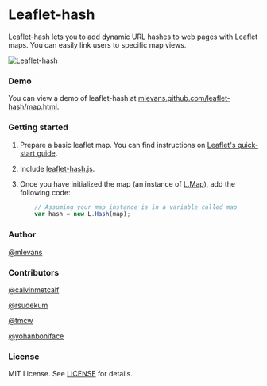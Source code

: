 # Leaflet-hash

Leaflet-hash lets you to add dynamic URL hashes to web pages with Leaflet maps. You can easily
link users to specific map views.

![Leaflet-hash](https://github.com/mlevans/leaflet-hash/raw/master/screenshots/screenshot.png)

### Demo
You can view a demo of leaflet-hash at [mlevans.github.com/leaflet-hash/map.html](http://mlevans.github.com/leaflet-hash/map.html).

### Getting started

1. Prepare a basic leaflet map. You can find instructions on [Leaflet's quick-start guide](http://leaflet.cloudmade.com/examples/quick-start.html).

2. Include [leaflet-hash.js](https://github.com/mlevans/leaflet-hash/blob/master/leaflet-hash.js).

3. Once you have initialized the map (an instance of [L.Map](http://leaflet.cloudmade.com/reference.html#map-usage)), add the following code:

	```javascript
        // Assuming your map instance is in a variable called map
        var hash = new L.Hash(map);
    ```

### Author
[@mlevans](http://github.com/mlevans)

### Contributors
[@calvinmetcalf](http://github.com/calvinmetcalf)

[@rsudekum](http://github.com/rsudekum)

[@tmcw](http://github.com/tmcw)

[@yohanboniface](http://github.com/yohanboniface)


### License

MIT License. See [LICENSE](https://github.com/mlevans/leaflet-hash/blob/master/LICENSE.md) for details.
